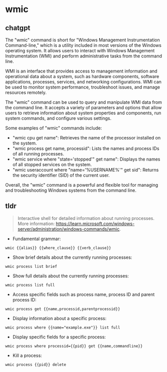# wmic 
## chatgpt 
The "wmic" command is short for "Windows Management Instrumentation Command-line," which is a utility included in most versions of the Windows operating system. It allows users to interact with Windows Management Instrumentation (WMI) and perform administrative tasks from the command line.

WMI is an interface that provides access to management information and operational data about a system, such as hardware components, software applications, processes, services, and networking configurations. WMI can be used to monitor system performance, troubleshoot issues, and manage resources remotely.

The "wmic" command can be used to query and manipulate WMI data from the command line. It accepts a variety of parameters and options that allow users to retrieve information about system properties and components, run system commands, and configure various settings.

Some examples of "wmic" commands include:

- "wmic cpu get name": Retrieves the name of the processor installed on the system.
- "wmic process get name, processid": Lists the names and process IDs of all running processes.
- "wmic service where "state='stopped'" get name": Displays the names of all stopped services on the system.
- "wmic useraccount where "name='%USERNAME%'" get sid": Returns the security identifier (SID) of the current user.

Overall, the "wmic" command is a powerful and flexible tool for managing and troubleshooting Windows systems from the command line. 

## tldr 
 
> Interactive shell for detailed information about running processes.
> More information: <https://learn.microsoft.com/windows-server/administration/windows-commands/wmic>.

- Fundamental grammar:

`wmic {{alias}} {{where_clause}} {{verb_clause}}`

- Show brief details about the currently running processes:

`wmic process list brief`

- Show full details about the currently running processes:

`wmic process list full`

- Access specific fields such as process name, process ID and parent process ID:

`wmic process get {{name,processid,parentprocessid}}`

- Display information about a specific process:

`wmic process where {{name="example.exe"}} list full`

- Display specific fields for a specific process:

`wmic process where processid={{pid}} get {{name,commandline}}`

- Kill a process:

`wmic process {{pid}} delete`

